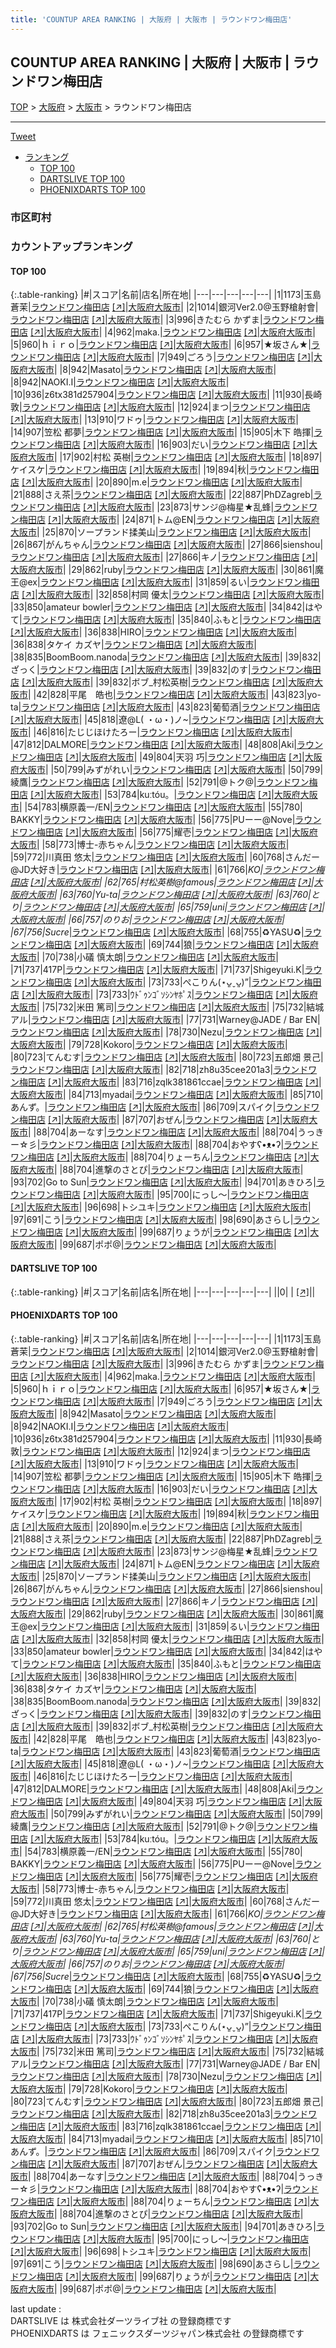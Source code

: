 ```yaml
---
title: 'COUNTUP AREA RANKING | 大阪府 | 大阪市 | ラウンドワン梅田店'
---
```

## COUNTUP AREA RANKING | 大阪府 | 大阪市 | ラウンドワン梅田店

[TOP](/darts/rank/) > [大阪府](/darts/rank/大阪府/) > [大阪市](/darts/rank/大阪府/大阪市/) > ラウンドワン梅田店

___

<a href="https://twitter.com/share?ref_src=twsrc%5Etfw" data-text="COUNTUP AREA RANKING | 大阪府大阪市ラウンドワン梅田店" class="twitter-share-button" data-hashtags="DARTSLIVE,PHOENIXDARTS,darts,ダーツ" data-show-count="false">Tweet</a>

* [ランキング](#カウントアップランキング)
    * [TOP 100](#top-100)
    * [DARTSLIVE TOP 100](#dartslive-top-100)
    * [PHOENIXDARTS TOP 100](#phoenixdarts-top-100)

### 市区町村

<ul>

</ul>

### カウントアップランキング

#### TOP 100



{:.table-ranking}
|#|スコア|名前|店名|所在地|
|---|---|---|---|---|
|1|1173|<span class="rank-name-pd"><span class="pro-icon-pd"></span>玉島 蒼茉</span>|<a href="/darts/rank/shops/71806.html">ラウンドワン梅田店</a> <a href="https://vs.phoenixdarts.com/jp/shop/shopDetailInfo/s_71806?s_seq=71806">[↗]</a>|<a href="/darts/rank/大阪府/大阪市">大阪府大阪市</a>|
|2|1014|<span class="rank-name-pd">銀河Ver2.0@玉野槍射會</span>|<a href="/darts/rank/shops/71806.html">ラウンドワン梅田店</a> <a href="https://vs.phoenixdarts.com/jp/shop/shopDetailInfo/s_71806?s_seq=71806">[↗]</a>|<a href="/darts/rank/大阪府/大阪市">大阪府大阪市</a>|
|3|996|<span class="rank-name-pd">きたむら かずま</span>|<a href="/darts/rank/shops/71806.html">ラウンドワン梅田店</a> <a href="https://vs.phoenixdarts.com/jp/shop/shopDetailInfo/s_71806?s_seq=71806">[↗]</a>|<a href="/darts/rank/大阪府/大阪市">大阪府大阪市</a>|
|4|962|<span class="rank-name-pd">maka.</span>|<a href="/darts/rank/shops/71806.html">ラウンドワン梅田店</a> <a href="https://vs.phoenixdarts.com/jp/shop/shopDetailInfo/s_71806?s_seq=71806">[↗]</a>|<a href="/darts/rank/大阪府/大阪市">大阪府大阪市</a>|
|5|960|<span class="rank-name-pd">ｈｉｒｏ</span>|<a href="/darts/rank/shops/71806.html">ラウンドワン梅田店</a> <a href="https://vs.phoenixdarts.com/jp/shop/shopDetailInfo/s_71806?s_seq=71806">[↗]</a>|<a href="/darts/rank/大阪府/大阪市">大阪府大阪市</a>|
|6|957|<span class="rank-name-pd">★坂さん★</span>|<a href="/darts/rank/shops/71806.html">ラウンドワン梅田店</a> <a href="https://vs.phoenixdarts.com/jp/shop/shopDetailInfo/s_71806?s_seq=71806">[↗]</a>|<a href="/darts/rank/大阪府/大阪市">大阪府大阪市</a>|
|7|949|<span class="rank-name-pd">ごろう</span>|<a href="/darts/rank/shops/71806.html">ラウンドワン梅田店</a> <a href="https://vs.phoenixdarts.com/jp/shop/shopDetailInfo/s_71806?s_seq=71806">[↗]</a>|<a href="/darts/rank/大阪府/大阪市">大阪府大阪市</a>|
|8|942|<span class="rank-name-pd">Masato</span>|<a href="/darts/rank/shops/71806.html">ラウンドワン梅田店</a> <a href="https://vs.phoenixdarts.com/jp/shop/shopDetailInfo/s_71806?s_seq=71806">[↗]</a>|<a href="/darts/rank/大阪府/大阪市">大阪府大阪市</a>|
|8|942|<span class="rank-name-pd">NAOKI.I</span>|<a href="/darts/rank/shops/71806.html">ラウンドワン梅田店</a> <a href="https://vs.phoenixdarts.com/jp/shop/shopDetailInfo/s_71806?s_seq=71806">[↗]</a>|<a href="/darts/rank/大阪府/大阪市">大阪府大阪市</a>|
|10|936|<span class="rank-name-pd">z6tx381d257904</span>|<a href="/darts/rank/shops/71806.html">ラウンドワン梅田店</a> <a href="https://vs.phoenixdarts.com/jp/shop/shopDetailInfo/s_71806?s_seq=71806">[↗]</a>|<a href="/darts/rank/大阪府/大阪市">大阪府大阪市</a>|
|11|930|<span class="rank-name-pd">長崎敦</span>|<a href="/darts/rank/shops/71806.html">ラウンドワン梅田店</a> <a href="https://vs.phoenixdarts.com/jp/shop/shopDetailInfo/s_71806?s_seq=71806">[↗]</a>|<a href="/darts/rank/大阪府/大阪市">大阪府大阪市</a>|
|12|924|<span class="rank-name-pd">まつ</span>|<a href="/darts/rank/shops/71806.html">ラウンドワン梅田店</a> <a href="https://vs.phoenixdarts.com/jp/shop/shopDetailInfo/s_71806?s_seq=71806">[↗]</a>|<a href="/darts/rank/大阪府/大阪市">大阪府大阪市</a>|
|13|910|<span class="rank-name-pd">ワドゥ</span>|<a href="/darts/rank/shops/71806.html">ラウンドワン梅田店</a> <a href="https://vs.phoenixdarts.com/jp/shop/shopDetailInfo/s_71806?s_seq=71806">[↗]</a>|<a href="/darts/rank/大阪府/大阪市">大阪府大阪市</a>|
|14|907|<span class="rank-name-pd"><span class="pro-icon-pd"></span>笠松 都夢</span>|<a href="/darts/rank/shops/71806.html">ラウンドワン梅田店</a> <a href="https://vs.phoenixdarts.com/jp/shop/shopDetailInfo/s_71806?s_seq=71806">[↗]</a>|<a href="/darts/rank/大阪府/大阪市">大阪府大阪市</a>|
|15|905|<span class="rank-name-pd"><span class="pro-icon-pd"></span>木下 皓揮</span>|<a href="/darts/rank/shops/71806.html">ラウンドワン梅田店</a> <a href="https://vs.phoenixdarts.com/jp/shop/shopDetailInfo/s_71806?s_seq=71806">[↗]</a>|<a href="/darts/rank/大阪府/大阪市">大阪府大阪市</a>|
|16|903|<span class="rank-name-pd">だい</span>|<a href="/darts/rank/shops/71806.html">ラウンドワン梅田店</a> <a href="https://vs.phoenixdarts.com/jp/shop/shopDetailInfo/s_71806?s_seq=71806">[↗]</a>|<a href="/darts/rank/大阪府/大阪市">大阪府大阪市</a>|
|17|902|<span class="rank-name-pd"><span class="pro-icon-pd"></span>村松 英樹</span>|<a href="/darts/rank/shops/71806.html">ラウンドワン梅田店</a> <a href="https://vs.phoenixdarts.com/jp/shop/shopDetailInfo/s_71806?s_seq=71806">[↗]</a>|<a href="/darts/rank/大阪府/大阪市">大阪府大阪市</a>|
|18|897|<span class="rank-name-pd">ケイスケ</span>|<a href="/darts/rank/shops/71806.html">ラウンドワン梅田店</a> <a href="https://vs.phoenixdarts.com/jp/shop/shopDetailInfo/s_71806?s_seq=71806">[↗]</a>|<a href="/darts/rank/大阪府/大阪市">大阪府大阪市</a>|
|19|894|<span class="rank-name-pd">秋</span>|<a href="/darts/rank/shops/71806.html">ラウンドワン梅田店</a> <a href="https://vs.phoenixdarts.com/jp/shop/shopDetailInfo/s_71806?s_seq=71806">[↗]</a>|<a href="/darts/rank/大阪府/大阪市">大阪府大阪市</a>|
|20|890|<span class="rank-name-pd">m.e</span>|<a href="/darts/rank/shops/71806.html">ラウンドワン梅田店</a> <a href="https://vs.phoenixdarts.com/jp/shop/shopDetailInfo/s_71806?s_seq=71806">[↗]</a>|<a href="/darts/rank/大阪府/大阪市">大阪府大阪市</a>|
|21|888|<span class="rank-name-pd">さえ茶</span>|<a href="/darts/rank/shops/71806.html">ラウンドワン梅田店</a> <a href="https://vs.phoenixdarts.com/jp/shop/shopDetailInfo/s_71806?s_seq=71806">[↗]</a>|<a href="/darts/rank/大阪府/大阪市">大阪府大阪市</a>|
|22|887|<span class="rank-name-pd">PhDZagreb</span>|<a href="/darts/rank/shops/71806.html">ラウンドワン梅田店</a> <a href="https://vs.phoenixdarts.com/jp/shop/shopDetailInfo/s_71806?s_seq=71806">[↗]</a>|<a href="/darts/rank/大阪府/大阪市">大阪府大阪市</a>|
|23|873|<span class="rank-name-pd">サンジ@梅星★乱蜂</span>|<a href="/darts/rank/shops/71806.html">ラウンドワン梅田店</a> <a href="https://vs.phoenixdarts.com/jp/shop/shopDetailInfo/s_71806?s_seq=71806">[↗]</a>|<a href="/darts/rank/大阪府/大阪市">大阪府大阪市</a>|
|24|871|<span class="rank-name-pd">トム@EN</span>|<a href="/darts/rank/shops/71806.html">ラウンドワン梅田店</a> <a href="https://vs.phoenixdarts.com/jp/shop/shopDetailInfo/s_71806?s_seq=71806">[↗]</a>|<a href="/darts/rank/大阪府/大阪市">大阪府大阪市</a>|
|25|870|<span class="rank-name-pd">ソープランド揉美山</span>|<a href="/darts/rank/shops/71806.html">ラウンドワン梅田店</a> <a href="https://vs.phoenixdarts.com/jp/shop/shopDetailInfo/s_71806?s_seq=71806">[↗]</a>|<a href="/darts/rank/大阪府/大阪市">大阪府大阪市</a>|
|26|867|<span class="rank-name-pd">がんちゃん</span>|<a href="/darts/rank/shops/71806.html">ラウンドワン梅田店</a> <a href="https://vs.phoenixdarts.com/jp/shop/shopDetailInfo/s_71806?s_seq=71806">[↗]</a>|<a href="/darts/rank/大阪府/大阪市">大阪府大阪市</a>|
|27|866|<span class="rank-name-pd">sienshou</span>|<a href="/darts/rank/shops/71806.html">ラウンドワン梅田店</a> <a href="https://vs.phoenixdarts.com/jp/shop/shopDetailInfo/s_71806?s_seq=71806">[↗]</a>|<a href="/darts/rank/大阪府/大阪市">大阪府大阪市</a>|
|27|866|<span class="rank-name-pd">キノ</span>|<a href="/darts/rank/shops/71806.html">ラウンドワン梅田店</a> <a href="https://vs.phoenixdarts.com/jp/shop/shopDetailInfo/s_71806?s_seq=71806">[↗]</a>|<a href="/darts/rank/大阪府/大阪市">大阪府大阪市</a>|
|29|862|<span class="rank-name-pd">ruby</span>|<a href="/darts/rank/shops/71806.html">ラウンドワン梅田店</a> <a href="https://vs.phoenixdarts.com/jp/shop/shopDetailInfo/s_71806?s_seq=71806">[↗]</a>|<a href="/darts/rank/大阪府/大阪市">大阪府大阪市</a>|
|30|861|<span class="rank-name-pd">魔王@ex</span>|<a href="/darts/rank/shops/71806.html">ラウンドワン梅田店</a> <a href="https://vs.phoenixdarts.com/jp/shop/shopDetailInfo/s_71806?s_seq=71806">[↗]</a>|<a href="/darts/rank/大阪府/大阪市">大阪府大阪市</a>|
|31|859|<span class="rank-name-pd">るい</span>|<a href="/darts/rank/shops/71806.html">ラウンドワン梅田店</a> <a href="https://vs.phoenixdarts.com/jp/shop/shopDetailInfo/s_71806?s_seq=71806">[↗]</a>|<a href="/darts/rank/大阪府/大阪市">大阪府大阪市</a>|
|32|858|<span class="rank-name-pd">村岡 優太</span>|<a href="/darts/rank/shops/71806.html">ラウンドワン梅田店</a> <a href="https://vs.phoenixdarts.com/jp/shop/shopDetailInfo/s_71806?s_seq=71806">[↗]</a>|<a href="/darts/rank/大阪府/大阪市">大阪府大阪市</a>|
|33|850|<span class="rank-name-pd">amateur bowler</span>|<a href="/darts/rank/shops/71806.html">ラウンドワン梅田店</a> <a href="https://vs.phoenixdarts.com/jp/shop/shopDetailInfo/s_71806?s_seq=71806">[↗]</a>|<a href="/darts/rank/大阪府/大阪市">大阪府大阪市</a>|
|34|842|<span class="rank-name-pd">はやて</span>|<a href="/darts/rank/shops/71806.html">ラウンドワン梅田店</a> <a href="https://vs.phoenixdarts.com/jp/shop/shopDetailInfo/s_71806?s_seq=71806">[↗]</a>|<a href="/darts/rank/大阪府/大阪市">大阪府大阪市</a>|
|35|840|<span class="rank-name-pd">ふもと</span>|<a href="/darts/rank/shops/71806.html">ラウンドワン梅田店</a> <a href="https://vs.phoenixdarts.com/jp/shop/shopDetailInfo/s_71806?s_seq=71806">[↗]</a>|<a href="/darts/rank/大阪府/大阪市">大阪府大阪市</a>|
|36|838|<span class="rank-name-pd">HIRO</span>|<a href="/darts/rank/shops/71806.html">ラウンドワン梅田店</a> <a href="https://vs.phoenixdarts.com/jp/shop/shopDetailInfo/s_71806?s_seq=71806">[↗]</a>|<a href="/darts/rank/大阪府/大阪市">大阪府大阪市</a>|
|36|838|<span class="rank-name-pd">タケイ カズヤ</span>|<a href="/darts/rank/shops/71806.html">ラウンドワン梅田店</a> <a href="https://vs.phoenixdarts.com/jp/shop/shopDetailInfo/s_71806?s_seq=71806">[↗]</a>|<a href="/darts/rank/大阪府/大阪市">大阪府大阪市</a>|
|38|835|<span class="rank-name-pd">BoomBoom.nanoda</span>|<a href="/darts/rank/shops/71806.html">ラウンドワン梅田店</a> <a href="https://vs.phoenixdarts.com/jp/shop/shopDetailInfo/s_71806?s_seq=71806">[↗]</a>|<a href="/darts/rank/大阪府/大阪市">大阪府大阪市</a>|
|39|832|<span class="rank-name-pd">ざっく</span>|<a href="/darts/rank/shops/71806.html">ラウンドワン梅田店</a> <a href="https://vs.phoenixdarts.com/jp/shop/shopDetailInfo/s_71806?s_seq=71806">[↗]</a>|<a href="/darts/rank/大阪府/大阪市">大阪府大阪市</a>|
|39|832|<span class="rank-name-pd">のす</span>|<a href="/darts/rank/shops/71806.html">ラウンドワン梅田店</a> <a href="https://vs.phoenixdarts.com/jp/shop/shopDetailInfo/s_71806?s_seq=71806">[↗]</a>|<a href="/darts/rank/大阪府/大阪市">大阪府大阪市</a>|
|39|832|<span class="rank-name-pd">ボブ_村松英樹</span>|<a href="/darts/rank/shops/71806.html">ラウンドワン梅田店</a> <a href="https://vs.phoenixdarts.com/jp/shop/shopDetailInfo/s_71806?s_seq=71806">[↗]</a>|<a href="/darts/rank/大阪府/大阪市">大阪府大阪市</a>|
|42|828|<span class="rank-name-pd">平尾　皓也</span>|<a href="/darts/rank/shops/71806.html">ラウンドワン梅田店</a> <a href="https://vs.phoenixdarts.com/jp/shop/shopDetailInfo/s_71806?s_seq=71806">[↗]</a>|<a href="/darts/rank/大阪府/大阪市">大阪府大阪市</a>|
|43|823|<span class="rank-name-pd">yo-ta</span>|<a href="/darts/rank/shops/71806.html">ラウンドワン梅田店</a> <a href="https://vs.phoenixdarts.com/jp/shop/shopDetailInfo/s_71806?s_seq=71806">[↗]</a>|<a href="/darts/rank/大阪府/大阪市">大阪府大阪市</a>|
|43|823|<span class="rank-name-pd">葡萄酒</span>|<a href="/darts/rank/shops/71806.html">ラウンドワン梅田店</a> <a href="https://vs.phoenixdarts.com/jp/shop/shopDetailInfo/s_71806?s_seq=71806">[↗]</a>|<a href="/darts/rank/大阪府/大阪市">大阪府大阪市</a>|
|45|818|<span class="rank-name-pd">遼@L( ・ω・)ノ~</span>|<a href="/darts/rank/shops/71806.html">ラウンドワン梅田店</a> <a href="https://vs.phoenixdarts.com/jp/shop/shopDetailInfo/s_71806?s_seq=71806">[↗]</a>|<a href="/darts/rank/大阪府/大阪市">大阪府大阪市</a>|
|46|816|<span class="rank-name-pd">たじじほけたろー</span>|<a href="/darts/rank/shops/71806.html">ラウンドワン梅田店</a> <a href="https://vs.phoenixdarts.com/jp/shop/shopDetailInfo/s_71806?s_seq=71806">[↗]</a>|<a href="/darts/rank/大阪府/大阪市">大阪府大阪市</a>|
|47|812|<span class="rank-name-pd">DALMORE</span>|<a href="/darts/rank/shops/71806.html">ラウンドワン梅田店</a> <a href="https://vs.phoenixdarts.com/jp/shop/shopDetailInfo/s_71806?s_seq=71806">[↗]</a>|<a href="/darts/rank/大阪府/大阪市">大阪府大阪市</a>|
|48|808|<span class="rank-name-pd">Aki</span>|<a href="/darts/rank/shops/71806.html">ラウンドワン梅田店</a> <a href="https://vs.phoenixdarts.com/jp/shop/shopDetailInfo/s_71806?s_seq=71806">[↗]</a>|<a href="/darts/rank/大阪府/大阪市">大阪府大阪市</a>|
|49|804|<span class="rank-name-pd"><span class="pro-icon-pd"></span>天羽 巧</span>|<a href="/darts/rank/shops/71806.html">ラウンドワン梅田店</a> <a href="https://vs.phoenixdarts.com/jp/shop/shopDetailInfo/s_71806?s_seq=71806">[↗]</a>|<a href="/darts/rank/大阪府/大阪市">大阪府大阪市</a>|
|50|799|<span class="rank-name-pd">みずがれい</span>|<a href="/darts/rank/shops/71806.html">ラウンドワン梅田店</a> <a href="https://vs.phoenixdarts.com/jp/shop/shopDetailInfo/s_71806?s_seq=71806">[↗]</a>|<a href="/darts/rank/大阪府/大阪市">大阪府大阪市</a>|
|50|799|<span class="rank-name-pd">綾鷹</span>|<a href="/darts/rank/shops/71806.html">ラウンドワン梅田店</a> <a href="https://vs.phoenixdarts.com/jp/shop/shopDetailInfo/s_71806?s_seq=71806">[↗]</a>|<a href="/darts/rank/大阪府/大阪市">大阪府大阪市</a>|
|52|791|<span class="rank-name-pd">@トク@</span>|<a href="/darts/rank/shops/71806.html">ラウンドワン梅田店</a> <a href="https://vs.phoenixdarts.com/jp/shop/shopDetailInfo/s_71806?s_seq=71806">[↗]</a>|<a href="/darts/rank/大阪府/大阪市">大阪府大阪市</a>|
|53|784|<span class="rank-name-pd">kuːtóu。</span>|<a href="/darts/rank/shops/71806.html">ラウンドワン梅田店</a> <a href="https://vs.phoenixdarts.com/jp/shop/shopDetailInfo/s_71806?s_seq=71806">[↗]</a>|<a href="/darts/rank/大阪府/大阪市">大阪府大阪市</a>|
|54|783|<span class="rank-name-pd">横原義一/EN</span>|<a href="/darts/rank/shops/71806.html">ラウンドワン梅田店</a> <a href="https://vs.phoenixdarts.com/jp/shop/shopDetailInfo/s_71806?s_seq=71806">[↗]</a>|<a href="/darts/rank/大阪府/大阪市">大阪府大阪市</a>|
|55|780|<span class="rank-name-pd"> BAKKY</span>|<a href="/darts/rank/shops/71806.html">ラウンドワン梅田店</a> <a href="https://vs.phoenixdarts.com/jp/shop/shopDetailInfo/s_71806?s_seq=71806">[↗]</a>|<a href="/darts/rank/大阪府/大阪市">大阪府大阪市</a>|
|56|775|<span class="rank-name-pd">PUーー@Nove</span>|<a href="/darts/rank/shops/71806.html">ラウンドワン梅田店</a> <a href="https://vs.phoenixdarts.com/jp/shop/shopDetailInfo/s_71806?s_seq=71806">[↗]</a>|<a href="/darts/rank/大阪府/大阪市">大阪府大阪市</a>|
|56|775|<span class="rank-name-pd">耀壱</span>|<a href="/darts/rank/shops/71806.html">ラウンドワン梅田店</a> <a href="https://vs.phoenixdarts.com/jp/shop/shopDetailInfo/s_71806?s_seq=71806">[↗]</a>|<a href="/darts/rank/大阪府/大阪市">大阪府大阪市</a>|
|58|773|<span class="rank-name-pd">博士-赤ちゃん</span>|<a href="/darts/rank/shops/71806.html">ラウンドワン梅田店</a> <a href="https://vs.phoenixdarts.com/jp/shop/shopDetailInfo/s_71806?s_seq=71806">[↗]</a>|<a href="/darts/rank/大阪府/大阪市">大阪府大阪市</a>|
|59|772|<span class="rank-name-pd">川真田 悠太</span>|<a href="/darts/rank/shops/71806.html">ラウンドワン梅田店</a> <a href="https://vs.phoenixdarts.com/jp/shop/shopDetailInfo/s_71806?s_seq=71806">[↗]</a>|<a href="/darts/rank/大阪府/大阪市">大阪府大阪市</a>|
|60|768|<span class="rank-name-pd">さんだー@JD大好き</span>|<a href="/darts/rank/shops/71806.html">ラウンドワン梅田店</a> <a href="https://vs.phoenixdarts.com/jp/shop/shopDetailInfo/s_71806?s_seq=71806">[↗]</a>|<a href="/darts/rank/大阪府/大阪市">大阪府大阪市</a>|
|61|766|<span class="rank-name-pd">*KO</span>|<a href="/darts/rank/shops/71806.html">ラウンドワン梅田店</a> <a href="https://vs.phoenixdarts.com/jp/shop/shopDetailInfo/s_71806?s_seq=71806">[↗]</a>|<a href="/darts/rank/大阪府/大阪市">大阪府大阪市</a>|
|62|765|<span class="rank-name-pd">村松英樹@famous</span>|<a href="/darts/rank/shops/71806.html">ラウンドワン梅田店</a> <a href="https://vs.phoenixdarts.com/jp/shop/shopDetailInfo/s_71806?s_seq=71806">[↗]</a>|<a href="/darts/rank/大阪府/大阪市">大阪府大阪市</a>|
|63|760|<span class="rank-name-pd">Yu-ta</span>|<a href="/darts/rank/shops/71806.html">ラウンドワン梅田店</a> <a href="https://vs.phoenixdarts.com/jp/shop/shopDetailInfo/s_71806?s_seq=71806">[↗]</a>|<a href="/darts/rank/大阪府/大阪市">大阪府大阪市</a>|
|63|760|<span class="rank-name-pd">とり</span>|<a href="/darts/rank/shops/71806.html">ラウンドワン梅田店</a> <a href="https://vs.phoenixdarts.com/jp/shop/shopDetailInfo/s_71806?s_seq=71806">[↗]</a>|<a href="/darts/rank/大阪府/大阪市">大阪府大阪市</a>|
|65|759|<span class="rank-name-pd">uni</span>|<a href="/darts/rank/shops/71806.html">ラウンドワン梅田店</a> <a href="https://vs.phoenixdarts.com/jp/shop/shopDetailInfo/s_71806?s_seq=71806">[↗]</a>|<a href="/darts/rank/大阪府/大阪市">大阪府大阪市</a>|
|66|757|<span class="rank-name-pd">のりお</span>|<a href="/darts/rank/shops/71806.html">ラウンドワン梅田店</a> <a href="https://vs.phoenixdarts.com/jp/shop/shopDetailInfo/s_71806?s_seq=71806">[↗]</a>|<a href="/darts/rank/大阪府/大阪市">大阪府大阪市</a>|
|67|756|<span class="rank-name-pd">Sucre*</span>|<a href="/darts/rank/shops/71806.html">ラウンドワン梅田店</a> <a href="https://vs.phoenixdarts.com/jp/shop/shopDetailInfo/s_71806?s_seq=71806">[↗]</a>|<a href="/darts/rank/大阪府/大阪市">大阪府大阪市</a>|
|68|755|<span class="rank-name-pd">♻️YASU♻️</span>|<a href="/darts/rank/shops/71806.html">ラウンドワン梅田店</a> <a href="https://vs.phoenixdarts.com/jp/shop/shopDetailInfo/s_71806?s_seq=71806">[↗]</a>|<a href="/darts/rank/大阪府/大阪市">大阪府大阪市</a>|
|69|744|<span class="rank-name-pd">狼</span>|<a href="/darts/rank/shops/71806.html">ラウンドワン梅田店</a> <a href="https://vs.phoenixdarts.com/jp/shop/shopDetailInfo/s_71806?s_seq=71806">[↗]</a>|<a href="/darts/rank/大阪府/大阪市">大阪府大阪市</a>|
|70|738|<span class="rank-name-pd"><span class="pro-icon-pd"></span>小礒 慎太朗</span>|<a href="/darts/rank/shops/71806.html">ラウンドワン梅田店</a> <a href="https://vs.phoenixdarts.com/jp/shop/shopDetailInfo/s_71806?s_seq=71806">[↗]</a>|<a href="/darts/rank/大阪府/大阪市">大阪府大阪市</a>|
|71|737|<span class="rank-name-pd">417P</span>|<a href="/darts/rank/shops/71806.html">ラウンドワン梅田店</a> <a href="https://vs.phoenixdarts.com/jp/shop/shopDetailInfo/s_71806?s_seq=71806">[↗]</a>|<a href="/darts/rank/大阪府/大阪市">大阪府大阪市</a>|
|71|737|<span class="rank-name-pd">Shigeyuki.K</span>|<a href="/darts/rank/shops/71806.html">ラウンドワン梅田店</a> <a href="https://vs.phoenixdarts.com/jp/shop/shopDetailInfo/s_71806?s_seq=71806">[↗]</a>|<a href="/darts/rank/大阪府/大阪市">大阪府大阪市</a>|
|73|733|<span class="rank-name-pd">ぺこりん(⋆ᴗ͈ˬᴗ͈)”</span>|<a href="/darts/rank/shops/71806.html">ラウンドワン梅田店</a> <a href="https://vs.phoenixdarts.com/jp/shop/shopDetailInfo/s_71806?s_seq=71806">[↗]</a>|<a href="/darts/rank/大阪府/大阪市">大阪府大阪市</a>|
|73|733|<span class="rank-name-pd">ｳﾄﾞｩﾝｺﾞｿｼﾝﾔﾎﾟｽ</span>|<a href="/darts/rank/shops/71806.html">ラウンドワン梅田店</a> <a href="https://vs.phoenixdarts.com/jp/shop/shopDetailInfo/s_71806?s_seq=71806">[↗]</a>|<a href="/darts/rank/大阪府/大阪市">大阪府大阪市</a>|
|75|732|<span class="rank-name-pd"><span class="pro-icon-pd"></span>米田 篤司</span>|<a href="/darts/rank/shops/71806.html">ラウンドワン梅田店</a> <a href="https://vs.phoenixdarts.com/jp/shop/shopDetailInfo/s_71806?s_seq=71806">[↗]</a>|<a href="/darts/rank/大阪府/大阪市">大阪府大阪市</a>|
|75|732|<span class="rank-name-pd">結城アル</span>|<a href="/darts/rank/shops/71806.html">ラウンドワン梅田店</a> <a href="https://vs.phoenixdarts.com/jp/shop/shopDetailInfo/s_71806?s_seq=71806">[↗]</a>|<a href="/darts/rank/大阪府/大阪市">大阪府大阪市</a>|
|77|731|<span class="rank-name-pd">Warney@JADE / Bar EN</span>|<a href="/darts/rank/shops/71806.html">ラウンドワン梅田店</a> <a href="https://vs.phoenixdarts.com/jp/shop/shopDetailInfo/s_71806?s_seq=71806">[↗]</a>|<a href="/darts/rank/大阪府/大阪市">大阪府大阪市</a>|
|78|730|<span class="rank-name-pd">Nezu</span>|<a href="/darts/rank/shops/71806.html">ラウンドワン梅田店</a> <a href="https://vs.phoenixdarts.com/jp/shop/shopDetailInfo/s_71806?s_seq=71806">[↗]</a>|<a href="/darts/rank/大阪府/大阪市">大阪府大阪市</a>|
|79|728|<span class="rank-name-pd">Kokoro</span>|<a href="/darts/rank/shops/71806.html">ラウンドワン梅田店</a> <a href="https://vs.phoenixdarts.com/jp/shop/shopDetailInfo/s_71806?s_seq=71806">[↗]</a>|<a href="/darts/rank/大阪府/大阪市">大阪府大阪市</a>|
|80|723|<span class="rank-name-pd">てんむす</span>|<a href="/darts/rank/shops/71806.html">ラウンドワン梅田店</a> <a href="https://vs.phoenixdarts.com/jp/shop/shopDetailInfo/s_71806?s_seq=71806">[↗]</a>|<a href="/darts/rank/大阪府/大阪市">大阪府大阪市</a>|
|80|723|<span class="rank-name-pd"><span class="pro-icon-pd"></span>五郎畑 景己</span>|<a href="/darts/rank/shops/71806.html">ラウンドワン梅田店</a> <a href="https://vs.phoenixdarts.com/jp/shop/shopDetailInfo/s_71806?s_seq=71806">[↗]</a>|<a href="/darts/rank/大阪府/大阪市">大阪府大阪市</a>|
|82|718|<span class="rank-name-pd">zh8u35cee201a3</span>|<a href="/darts/rank/shops/71806.html">ラウンドワン梅田店</a> <a href="https://vs.phoenixdarts.com/jp/shop/shopDetailInfo/s_71806?s_seq=71806">[↗]</a>|<a href="/darts/rank/大阪府/大阪市">大阪府大阪市</a>|
|83|716|<span class="rank-name-pd">zqlk381861ccae</span>|<a href="/darts/rank/shops/71806.html">ラウンドワン梅田店</a> <a href="https://vs.phoenixdarts.com/jp/shop/shopDetailInfo/s_71806?s_seq=71806">[↗]</a>|<a href="/darts/rank/大阪府/大阪市">大阪府大阪市</a>|
|84|713|<span class="rank-name-pd">myadai</span>|<a href="/darts/rank/shops/71806.html">ラウンドワン梅田店</a> <a href="https://vs.phoenixdarts.com/jp/shop/shopDetailInfo/s_71806?s_seq=71806">[↗]</a>|<a href="/darts/rank/大阪府/大阪市">大阪府大阪市</a>|
|85|710|<span class="rank-name-pd">あんず。</span>|<a href="/darts/rank/shops/71806.html">ラウンドワン梅田店</a> <a href="https://vs.phoenixdarts.com/jp/shop/shopDetailInfo/s_71806?s_seq=71806">[↗]</a>|<a href="/darts/rank/大阪府/大阪市">大阪府大阪市</a>|
|86|709|<span class="rank-name-pd">スパイク</span>|<a href="/darts/rank/shops/71806.html">ラウンドワン梅田店</a> <a href="https://vs.phoenixdarts.com/jp/shop/shopDetailInfo/s_71806?s_seq=71806">[↗]</a>|<a href="/darts/rank/大阪府/大阪市">大阪府大阪市</a>|
|87|707|<span class="rank-name-pd">おぜん</span>|<a href="/darts/rank/shops/71806.html">ラウンドワン梅田店</a> <a href="https://vs.phoenixdarts.com/jp/shop/shopDetailInfo/s_71806?s_seq=71806">[↗]</a>|<a href="/darts/rank/大阪府/大阪市">大阪府大阪市</a>|
|88|704|<span class="rank-name-pd">あーなす</span>|<a href="/darts/rank/shops/71806.html">ラウンドワン梅田店</a> <a href="https://vs.phoenixdarts.com/jp/shop/shopDetailInfo/s_71806?s_seq=71806">[↗]</a>|<a href="/darts/rank/大阪府/大阪市">大阪府大阪市</a>|
|88|704|<span class="rank-name-pd">うっきー☆彡</span>|<a href="/darts/rank/shops/71806.html">ラウンドワン梅田店</a> <a href="https://vs.phoenixdarts.com/jp/shop/shopDetailInfo/s_71806?s_seq=71806">[↗]</a>|<a href="/darts/rank/大阪府/大阪市">大阪府大阪市</a>|
|88|704|<span class="rank-name-pd">おやすʕ•ᴥ•ʔ</span>|<a href="/darts/rank/shops/71806.html">ラウンドワン梅田店</a> <a href="https://vs.phoenixdarts.com/jp/shop/shopDetailInfo/s_71806?s_seq=71806">[↗]</a>|<a href="/darts/rank/大阪府/大阪市">大阪府大阪市</a>|
|88|704|<span class="rank-name-pd">りょーちん</span>|<a href="/darts/rank/shops/71806.html">ラウンドワン梅田店</a> <a href="https://vs.phoenixdarts.com/jp/shop/shopDetailInfo/s_71806?s_seq=71806">[↗]</a>|<a href="/darts/rank/大阪府/大阪市">大阪府大阪市</a>|
|88|704|<span class="rank-name-pd">進撃のさとぴ</span>|<a href="/darts/rank/shops/71806.html">ラウンドワン梅田店</a> <a href="https://vs.phoenixdarts.com/jp/shop/shopDetailInfo/s_71806?s_seq=71806">[↗]</a>|<a href="/darts/rank/大阪府/大阪市">大阪府大阪市</a>|
|93|702|<span class="rank-name-pd">Go to Sun</span>|<a href="/darts/rank/shops/71806.html">ラウンドワン梅田店</a> <a href="https://vs.phoenixdarts.com/jp/shop/shopDetailInfo/s_71806?s_seq=71806">[↗]</a>|<a href="/darts/rank/大阪府/大阪市">大阪府大阪市</a>|
|94|701|<span class="rank-name-pd">あきひろ</span>|<a href="/darts/rank/shops/71806.html">ラウンドワン梅田店</a> <a href="https://vs.phoenixdarts.com/jp/shop/shopDetailInfo/s_71806?s_seq=71806">[↗]</a>|<a href="/darts/rank/大阪府/大阪市">大阪府大阪市</a>|
|95|700|<span class="rank-name-pd">にっし〜</span>|<a href="/darts/rank/shops/71806.html">ラウンドワン梅田店</a> <a href="https://vs.phoenixdarts.com/jp/shop/shopDetailInfo/s_71806?s_seq=71806">[↗]</a>|<a href="/darts/rank/大阪府/大阪市">大阪府大阪市</a>|
|96|698|<span class="rank-name-pd">トシユキ</span>|<a href="/darts/rank/shops/71806.html">ラウンドワン梅田店</a> <a href="https://vs.phoenixdarts.com/jp/shop/shopDetailInfo/s_71806?s_seq=71806">[↗]</a>|<a href="/darts/rank/大阪府/大阪市">大阪府大阪市</a>|
|97|691|<span class="rank-name-pd">こう</span>|<a href="/darts/rank/shops/71806.html">ラウンドワン梅田店</a> <a href="https://vs.phoenixdarts.com/jp/shop/shopDetailInfo/s_71806?s_seq=71806">[↗]</a>|<a href="/darts/rank/大阪府/大阪市">大阪府大阪市</a>|
|98|690|<span class="rank-name-pd">あさらし</span>|<a href="/darts/rank/shops/71806.html">ラウンドワン梅田店</a> <a href="https://vs.phoenixdarts.com/jp/shop/shopDetailInfo/s_71806?s_seq=71806">[↗]</a>|<a href="/darts/rank/大阪府/大阪市">大阪府大阪市</a>|
|99|687|<span class="rank-name-pd">りょうが</span>|<a href="/darts/rank/shops/71806.html">ラウンドワン梅田店</a> <a href="https://vs.phoenixdarts.com/jp/shop/shopDetailInfo/s_71806?s_seq=71806">[↗]</a>|<a href="/darts/rank/大阪府/大阪市">大阪府大阪市</a>|
|99|687|<span class="rank-name-pd">ポポ@</span>|<a href="/darts/rank/shops/71806.html">ラウンドワン梅田店</a> <a href="https://vs.phoenixdarts.com/jp/shop/shopDetailInfo/s_71806?s_seq=71806">[↗]</a>|<a href="/darts/rank/大阪府/大阪市">大阪府大阪市</a>|


#### DARTSLIVE TOP 100



{:.table-ranking}
|#|スコア|名前|店名|所在地|
|---|---|---|---|---|
||0|<span class="rank-name-dl"> </span>|<a href="/darts/rank/shops/.html"></a> <a href="">[↗]</a>|<a href="/darts/rank//"></a>|


#### PHOENIXDARTS TOP 100



{:.table-ranking}
|#|スコア|名前|店名|所在地|
|---|---|---|---|---|
|1|1173|<span class="rank-name-pd"><span class="pro-icon-pd"></span>玉島 蒼茉</span>|<a href="/darts/rank/shops/71806.html">ラウンドワン梅田店</a> <a href="https://vs.phoenixdarts.com/jp/shop/shopDetailInfo/s_71806?s_seq=71806">[↗]</a>|<a href="/darts/rank/大阪府/大阪市">大阪府大阪市</a>|
|2|1014|<span class="rank-name-pd">銀河Ver2.0@玉野槍射會</span>|<a href="/darts/rank/shops/71806.html">ラウンドワン梅田店</a> <a href="https://vs.phoenixdarts.com/jp/shop/shopDetailInfo/s_71806?s_seq=71806">[↗]</a>|<a href="/darts/rank/大阪府/大阪市">大阪府大阪市</a>|
|3|996|<span class="rank-name-pd">きたむら かずま</span>|<a href="/darts/rank/shops/71806.html">ラウンドワン梅田店</a> <a href="https://vs.phoenixdarts.com/jp/shop/shopDetailInfo/s_71806?s_seq=71806">[↗]</a>|<a href="/darts/rank/大阪府/大阪市">大阪府大阪市</a>|
|4|962|<span class="rank-name-pd">maka.</span>|<a href="/darts/rank/shops/71806.html">ラウンドワン梅田店</a> <a href="https://vs.phoenixdarts.com/jp/shop/shopDetailInfo/s_71806?s_seq=71806">[↗]</a>|<a href="/darts/rank/大阪府/大阪市">大阪府大阪市</a>|
|5|960|<span class="rank-name-pd">ｈｉｒｏ</span>|<a href="/darts/rank/shops/71806.html">ラウンドワン梅田店</a> <a href="https://vs.phoenixdarts.com/jp/shop/shopDetailInfo/s_71806?s_seq=71806">[↗]</a>|<a href="/darts/rank/大阪府/大阪市">大阪府大阪市</a>|
|6|957|<span class="rank-name-pd">★坂さん★</span>|<a href="/darts/rank/shops/71806.html">ラウンドワン梅田店</a> <a href="https://vs.phoenixdarts.com/jp/shop/shopDetailInfo/s_71806?s_seq=71806">[↗]</a>|<a href="/darts/rank/大阪府/大阪市">大阪府大阪市</a>|
|7|949|<span class="rank-name-pd">ごろう</span>|<a href="/darts/rank/shops/71806.html">ラウンドワン梅田店</a> <a href="https://vs.phoenixdarts.com/jp/shop/shopDetailInfo/s_71806?s_seq=71806">[↗]</a>|<a href="/darts/rank/大阪府/大阪市">大阪府大阪市</a>|
|8|942|<span class="rank-name-pd">Masato</span>|<a href="/darts/rank/shops/71806.html">ラウンドワン梅田店</a> <a href="https://vs.phoenixdarts.com/jp/shop/shopDetailInfo/s_71806?s_seq=71806">[↗]</a>|<a href="/darts/rank/大阪府/大阪市">大阪府大阪市</a>|
|8|942|<span class="rank-name-pd">NAOKI.I</span>|<a href="/darts/rank/shops/71806.html">ラウンドワン梅田店</a> <a href="https://vs.phoenixdarts.com/jp/shop/shopDetailInfo/s_71806?s_seq=71806">[↗]</a>|<a href="/darts/rank/大阪府/大阪市">大阪府大阪市</a>|
|10|936|<span class="rank-name-pd">z6tx381d257904</span>|<a href="/darts/rank/shops/71806.html">ラウンドワン梅田店</a> <a href="https://vs.phoenixdarts.com/jp/shop/shopDetailInfo/s_71806?s_seq=71806">[↗]</a>|<a href="/darts/rank/大阪府/大阪市">大阪府大阪市</a>|
|11|930|<span class="rank-name-pd">長崎敦</span>|<a href="/darts/rank/shops/71806.html">ラウンドワン梅田店</a> <a href="https://vs.phoenixdarts.com/jp/shop/shopDetailInfo/s_71806?s_seq=71806">[↗]</a>|<a href="/darts/rank/大阪府/大阪市">大阪府大阪市</a>|
|12|924|<span class="rank-name-pd">まつ</span>|<a href="/darts/rank/shops/71806.html">ラウンドワン梅田店</a> <a href="https://vs.phoenixdarts.com/jp/shop/shopDetailInfo/s_71806?s_seq=71806">[↗]</a>|<a href="/darts/rank/大阪府/大阪市">大阪府大阪市</a>|
|13|910|<span class="rank-name-pd">ワドゥ</span>|<a href="/darts/rank/shops/71806.html">ラウンドワン梅田店</a> <a href="https://vs.phoenixdarts.com/jp/shop/shopDetailInfo/s_71806?s_seq=71806">[↗]</a>|<a href="/darts/rank/大阪府/大阪市">大阪府大阪市</a>|
|14|907|<span class="rank-name-pd"><span class="pro-icon-pd"></span>笠松 都夢</span>|<a href="/darts/rank/shops/71806.html">ラウンドワン梅田店</a> <a href="https://vs.phoenixdarts.com/jp/shop/shopDetailInfo/s_71806?s_seq=71806">[↗]</a>|<a href="/darts/rank/大阪府/大阪市">大阪府大阪市</a>|
|15|905|<span class="rank-name-pd"><span class="pro-icon-pd"></span>木下 皓揮</span>|<a href="/darts/rank/shops/71806.html">ラウンドワン梅田店</a> <a href="https://vs.phoenixdarts.com/jp/shop/shopDetailInfo/s_71806?s_seq=71806">[↗]</a>|<a href="/darts/rank/大阪府/大阪市">大阪府大阪市</a>|
|16|903|<span class="rank-name-pd">だい</span>|<a href="/darts/rank/shops/71806.html">ラウンドワン梅田店</a> <a href="https://vs.phoenixdarts.com/jp/shop/shopDetailInfo/s_71806?s_seq=71806">[↗]</a>|<a href="/darts/rank/大阪府/大阪市">大阪府大阪市</a>|
|17|902|<span class="rank-name-pd"><span class="pro-icon-pd"></span>村松 英樹</span>|<a href="/darts/rank/shops/71806.html">ラウンドワン梅田店</a> <a href="https://vs.phoenixdarts.com/jp/shop/shopDetailInfo/s_71806?s_seq=71806">[↗]</a>|<a href="/darts/rank/大阪府/大阪市">大阪府大阪市</a>|
|18|897|<span class="rank-name-pd">ケイスケ</span>|<a href="/darts/rank/shops/71806.html">ラウンドワン梅田店</a> <a href="https://vs.phoenixdarts.com/jp/shop/shopDetailInfo/s_71806?s_seq=71806">[↗]</a>|<a href="/darts/rank/大阪府/大阪市">大阪府大阪市</a>|
|19|894|<span class="rank-name-pd">秋</span>|<a href="/darts/rank/shops/71806.html">ラウンドワン梅田店</a> <a href="https://vs.phoenixdarts.com/jp/shop/shopDetailInfo/s_71806?s_seq=71806">[↗]</a>|<a href="/darts/rank/大阪府/大阪市">大阪府大阪市</a>|
|20|890|<span class="rank-name-pd">m.e</span>|<a href="/darts/rank/shops/71806.html">ラウンドワン梅田店</a> <a href="https://vs.phoenixdarts.com/jp/shop/shopDetailInfo/s_71806?s_seq=71806">[↗]</a>|<a href="/darts/rank/大阪府/大阪市">大阪府大阪市</a>|
|21|888|<span class="rank-name-pd">さえ茶</span>|<a href="/darts/rank/shops/71806.html">ラウンドワン梅田店</a> <a href="https://vs.phoenixdarts.com/jp/shop/shopDetailInfo/s_71806?s_seq=71806">[↗]</a>|<a href="/darts/rank/大阪府/大阪市">大阪府大阪市</a>|
|22|887|<span class="rank-name-pd">PhDZagreb</span>|<a href="/darts/rank/shops/71806.html">ラウンドワン梅田店</a> <a href="https://vs.phoenixdarts.com/jp/shop/shopDetailInfo/s_71806?s_seq=71806">[↗]</a>|<a href="/darts/rank/大阪府/大阪市">大阪府大阪市</a>|
|23|873|<span class="rank-name-pd">サンジ@梅星★乱蜂</span>|<a href="/darts/rank/shops/71806.html">ラウンドワン梅田店</a> <a href="https://vs.phoenixdarts.com/jp/shop/shopDetailInfo/s_71806?s_seq=71806">[↗]</a>|<a href="/darts/rank/大阪府/大阪市">大阪府大阪市</a>|
|24|871|<span class="rank-name-pd">トム@EN</span>|<a href="/darts/rank/shops/71806.html">ラウンドワン梅田店</a> <a href="https://vs.phoenixdarts.com/jp/shop/shopDetailInfo/s_71806?s_seq=71806">[↗]</a>|<a href="/darts/rank/大阪府/大阪市">大阪府大阪市</a>|
|25|870|<span class="rank-name-pd">ソープランド揉美山</span>|<a href="/darts/rank/shops/71806.html">ラウンドワン梅田店</a> <a href="https://vs.phoenixdarts.com/jp/shop/shopDetailInfo/s_71806?s_seq=71806">[↗]</a>|<a href="/darts/rank/大阪府/大阪市">大阪府大阪市</a>|
|26|867|<span class="rank-name-pd">がんちゃん</span>|<a href="/darts/rank/shops/71806.html">ラウンドワン梅田店</a> <a href="https://vs.phoenixdarts.com/jp/shop/shopDetailInfo/s_71806?s_seq=71806">[↗]</a>|<a href="/darts/rank/大阪府/大阪市">大阪府大阪市</a>|
|27|866|<span class="rank-name-pd">sienshou</span>|<a href="/darts/rank/shops/71806.html">ラウンドワン梅田店</a> <a href="https://vs.phoenixdarts.com/jp/shop/shopDetailInfo/s_71806?s_seq=71806">[↗]</a>|<a href="/darts/rank/大阪府/大阪市">大阪府大阪市</a>|
|27|866|<span class="rank-name-pd">キノ</span>|<a href="/darts/rank/shops/71806.html">ラウンドワン梅田店</a> <a href="https://vs.phoenixdarts.com/jp/shop/shopDetailInfo/s_71806?s_seq=71806">[↗]</a>|<a href="/darts/rank/大阪府/大阪市">大阪府大阪市</a>|
|29|862|<span class="rank-name-pd">ruby</span>|<a href="/darts/rank/shops/71806.html">ラウンドワン梅田店</a> <a href="https://vs.phoenixdarts.com/jp/shop/shopDetailInfo/s_71806?s_seq=71806">[↗]</a>|<a href="/darts/rank/大阪府/大阪市">大阪府大阪市</a>|
|30|861|<span class="rank-name-pd">魔王@ex</span>|<a href="/darts/rank/shops/71806.html">ラウンドワン梅田店</a> <a href="https://vs.phoenixdarts.com/jp/shop/shopDetailInfo/s_71806?s_seq=71806">[↗]</a>|<a href="/darts/rank/大阪府/大阪市">大阪府大阪市</a>|
|31|859|<span class="rank-name-pd">るい</span>|<a href="/darts/rank/shops/71806.html">ラウンドワン梅田店</a> <a href="https://vs.phoenixdarts.com/jp/shop/shopDetailInfo/s_71806?s_seq=71806">[↗]</a>|<a href="/darts/rank/大阪府/大阪市">大阪府大阪市</a>|
|32|858|<span class="rank-name-pd">村岡 優太</span>|<a href="/darts/rank/shops/71806.html">ラウンドワン梅田店</a> <a href="https://vs.phoenixdarts.com/jp/shop/shopDetailInfo/s_71806?s_seq=71806">[↗]</a>|<a href="/darts/rank/大阪府/大阪市">大阪府大阪市</a>|
|33|850|<span class="rank-name-pd">amateur bowler</span>|<a href="/darts/rank/shops/71806.html">ラウンドワン梅田店</a> <a href="https://vs.phoenixdarts.com/jp/shop/shopDetailInfo/s_71806?s_seq=71806">[↗]</a>|<a href="/darts/rank/大阪府/大阪市">大阪府大阪市</a>|
|34|842|<span class="rank-name-pd">はやて</span>|<a href="/darts/rank/shops/71806.html">ラウンドワン梅田店</a> <a href="https://vs.phoenixdarts.com/jp/shop/shopDetailInfo/s_71806?s_seq=71806">[↗]</a>|<a href="/darts/rank/大阪府/大阪市">大阪府大阪市</a>|
|35|840|<span class="rank-name-pd">ふもと</span>|<a href="/darts/rank/shops/71806.html">ラウンドワン梅田店</a> <a href="https://vs.phoenixdarts.com/jp/shop/shopDetailInfo/s_71806?s_seq=71806">[↗]</a>|<a href="/darts/rank/大阪府/大阪市">大阪府大阪市</a>|
|36|838|<span class="rank-name-pd">HIRO</span>|<a href="/darts/rank/shops/71806.html">ラウンドワン梅田店</a> <a href="https://vs.phoenixdarts.com/jp/shop/shopDetailInfo/s_71806?s_seq=71806">[↗]</a>|<a href="/darts/rank/大阪府/大阪市">大阪府大阪市</a>|
|36|838|<span class="rank-name-pd">タケイ カズヤ</span>|<a href="/darts/rank/shops/71806.html">ラウンドワン梅田店</a> <a href="https://vs.phoenixdarts.com/jp/shop/shopDetailInfo/s_71806?s_seq=71806">[↗]</a>|<a href="/darts/rank/大阪府/大阪市">大阪府大阪市</a>|
|38|835|<span class="rank-name-pd">BoomBoom.nanoda</span>|<a href="/darts/rank/shops/71806.html">ラウンドワン梅田店</a> <a href="https://vs.phoenixdarts.com/jp/shop/shopDetailInfo/s_71806?s_seq=71806">[↗]</a>|<a href="/darts/rank/大阪府/大阪市">大阪府大阪市</a>|
|39|832|<span class="rank-name-pd">ざっく</span>|<a href="/darts/rank/shops/71806.html">ラウンドワン梅田店</a> <a href="https://vs.phoenixdarts.com/jp/shop/shopDetailInfo/s_71806?s_seq=71806">[↗]</a>|<a href="/darts/rank/大阪府/大阪市">大阪府大阪市</a>|
|39|832|<span class="rank-name-pd">のす</span>|<a href="/darts/rank/shops/71806.html">ラウンドワン梅田店</a> <a href="https://vs.phoenixdarts.com/jp/shop/shopDetailInfo/s_71806?s_seq=71806">[↗]</a>|<a href="/darts/rank/大阪府/大阪市">大阪府大阪市</a>|
|39|832|<span class="rank-name-pd">ボブ_村松英樹</span>|<a href="/darts/rank/shops/71806.html">ラウンドワン梅田店</a> <a href="https://vs.phoenixdarts.com/jp/shop/shopDetailInfo/s_71806?s_seq=71806">[↗]</a>|<a href="/darts/rank/大阪府/大阪市">大阪府大阪市</a>|
|42|828|<span class="rank-name-pd">平尾　皓也</span>|<a href="/darts/rank/shops/71806.html">ラウンドワン梅田店</a> <a href="https://vs.phoenixdarts.com/jp/shop/shopDetailInfo/s_71806?s_seq=71806">[↗]</a>|<a href="/darts/rank/大阪府/大阪市">大阪府大阪市</a>|
|43|823|<span class="rank-name-pd">yo-ta</span>|<a href="/darts/rank/shops/71806.html">ラウンドワン梅田店</a> <a href="https://vs.phoenixdarts.com/jp/shop/shopDetailInfo/s_71806?s_seq=71806">[↗]</a>|<a href="/darts/rank/大阪府/大阪市">大阪府大阪市</a>|
|43|823|<span class="rank-name-pd">葡萄酒</span>|<a href="/darts/rank/shops/71806.html">ラウンドワン梅田店</a> <a href="https://vs.phoenixdarts.com/jp/shop/shopDetailInfo/s_71806?s_seq=71806">[↗]</a>|<a href="/darts/rank/大阪府/大阪市">大阪府大阪市</a>|
|45|818|<span class="rank-name-pd">遼@L( ・ω・)ノ~</span>|<a href="/darts/rank/shops/71806.html">ラウンドワン梅田店</a> <a href="https://vs.phoenixdarts.com/jp/shop/shopDetailInfo/s_71806?s_seq=71806">[↗]</a>|<a href="/darts/rank/大阪府/大阪市">大阪府大阪市</a>|
|46|816|<span class="rank-name-pd">たじじほけたろー</span>|<a href="/darts/rank/shops/71806.html">ラウンドワン梅田店</a> <a href="https://vs.phoenixdarts.com/jp/shop/shopDetailInfo/s_71806?s_seq=71806">[↗]</a>|<a href="/darts/rank/大阪府/大阪市">大阪府大阪市</a>|
|47|812|<span class="rank-name-pd">DALMORE</span>|<a href="/darts/rank/shops/71806.html">ラウンドワン梅田店</a> <a href="https://vs.phoenixdarts.com/jp/shop/shopDetailInfo/s_71806?s_seq=71806">[↗]</a>|<a href="/darts/rank/大阪府/大阪市">大阪府大阪市</a>|
|48|808|<span class="rank-name-pd">Aki</span>|<a href="/darts/rank/shops/71806.html">ラウンドワン梅田店</a> <a href="https://vs.phoenixdarts.com/jp/shop/shopDetailInfo/s_71806?s_seq=71806">[↗]</a>|<a href="/darts/rank/大阪府/大阪市">大阪府大阪市</a>|
|49|804|<span class="rank-name-pd"><span class="pro-icon-pd"></span>天羽 巧</span>|<a href="/darts/rank/shops/71806.html">ラウンドワン梅田店</a> <a href="https://vs.phoenixdarts.com/jp/shop/shopDetailInfo/s_71806?s_seq=71806">[↗]</a>|<a href="/darts/rank/大阪府/大阪市">大阪府大阪市</a>|
|50|799|<span class="rank-name-pd">みずがれい</span>|<a href="/darts/rank/shops/71806.html">ラウンドワン梅田店</a> <a href="https://vs.phoenixdarts.com/jp/shop/shopDetailInfo/s_71806?s_seq=71806">[↗]</a>|<a href="/darts/rank/大阪府/大阪市">大阪府大阪市</a>|
|50|799|<span class="rank-name-pd">綾鷹</span>|<a href="/darts/rank/shops/71806.html">ラウンドワン梅田店</a> <a href="https://vs.phoenixdarts.com/jp/shop/shopDetailInfo/s_71806?s_seq=71806">[↗]</a>|<a href="/darts/rank/大阪府/大阪市">大阪府大阪市</a>|
|52|791|<span class="rank-name-pd">@トク@</span>|<a href="/darts/rank/shops/71806.html">ラウンドワン梅田店</a> <a href="https://vs.phoenixdarts.com/jp/shop/shopDetailInfo/s_71806?s_seq=71806">[↗]</a>|<a href="/darts/rank/大阪府/大阪市">大阪府大阪市</a>|
|53|784|<span class="rank-name-pd">kuːtóu。</span>|<a href="/darts/rank/shops/71806.html">ラウンドワン梅田店</a> <a href="https://vs.phoenixdarts.com/jp/shop/shopDetailInfo/s_71806?s_seq=71806">[↗]</a>|<a href="/darts/rank/大阪府/大阪市">大阪府大阪市</a>|
|54|783|<span class="rank-name-pd">横原義一/EN</span>|<a href="/darts/rank/shops/71806.html">ラウンドワン梅田店</a> <a href="https://vs.phoenixdarts.com/jp/shop/shopDetailInfo/s_71806?s_seq=71806">[↗]</a>|<a href="/darts/rank/大阪府/大阪市">大阪府大阪市</a>|
|55|780|<span class="rank-name-pd"> BAKKY</span>|<a href="/darts/rank/shops/71806.html">ラウンドワン梅田店</a> <a href="https://vs.phoenixdarts.com/jp/shop/shopDetailInfo/s_71806?s_seq=71806">[↗]</a>|<a href="/darts/rank/大阪府/大阪市">大阪府大阪市</a>|
|56|775|<span class="rank-name-pd">PUーー@Nove</span>|<a href="/darts/rank/shops/71806.html">ラウンドワン梅田店</a> <a href="https://vs.phoenixdarts.com/jp/shop/shopDetailInfo/s_71806?s_seq=71806">[↗]</a>|<a href="/darts/rank/大阪府/大阪市">大阪府大阪市</a>|
|56|775|<span class="rank-name-pd">耀壱</span>|<a href="/darts/rank/shops/71806.html">ラウンドワン梅田店</a> <a href="https://vs.phoenixdarts.com/jp/shop/shopDetailInfo/s_71806?s_seq=71806">[↗]</a>|<a href="/darts/rank/大阪府/大阪市">大阪府大阪市</a>|
|58|773|<span class="rank-name-pd">博士-赤ちゃん</span>|<a href="/darts/rank/shops/71806.html">ラウンドワン梅田店</a> <a href="https://vs.phoenixdarts.com/jp/shop/shopDetailInfo/s_71806?s_seq=71806">[↗]</a>|<a href="/darts/rank/大阪府/大阪市">大阪府大阪市</a>|
|59|772|<span class="rank-name-pd">川真田 悠太</span>|<a href="/darts/rank/shops/71806.html">ラウンドワン梅田店</a> <a href="https://vs.phoenixdarts.com/jp/shop/shopDetailInfo/s_71806?s_seq=71806">[↗]</a>|<a href="/darts/rank/大阪府/大阪市">大阪府大阪市</a>|
|60|768|<span class="rank-name-pd">さんだー@JD大好き</span>|<a href="/darts/rank/shops/71806.html">ラウンドワン梅田店</a> <a href="https://vs.phoenixdarts.com/jp/shop/shopDetailInfo/s_71806?s_seq=71806">[↗]</a>|<a href="/darts/rank/大阪府/大阪市">大阪府大阪市</a>|
|61|766|<span class="rank-name-pd">*KO</span>|<a href="/darts/rank/shops/71806.html">ラウンドワン梅田店</a> <a href="https://vs.phoenixdarts.com/jp/shop/shopDetailInfo/s_71806?s_seq=71806">[↗]</a>|<a href="/darts/rank/大阪府/大阪市">大阪府大阪市</a>|
|62|765|<span class="rank-name-pd">村松英樹@famous</span>|<a href="/darts/rank/shops/71806.html">ラウンドワン梅田店</a> <a href="https://vs.phoenixdarts.com/jp/shop/shopDetailInfo/s_71806?s_seq=71806">[↗]</a>|<a href="/darts/rank/大阪府/大阪市">大阪府大阪市</a>|
|63|760|<span class="rank-name-pd">Yu-ta</span>|<a href="/darts/rank/shops/71806.html">ラウンドワン梅田店</a> <a href="https://vs.phoenixdarts.com/jp/shop/shopDetailInfo/s_71806?s_seq=71806">[↗]</a>|<a href="/darts/rank/大阪府/大阪市">大阪府大阪市</a>|
|63|760|<span class="rank-name-pd">とり</span>|<a href="/darts/rank/shops/71806.html">ラウンドワン梅田店</a> <a href="https://vs.phoenixdarts.com/jp/shop/shopDetailInfo/s_71806?s_seq=71806">[↗]</a>|<a href="/darts/rank/大阪府/大阪市">大阪府大阪市</a>|
|65|759|<span class="rank-name-pd">uni</span>|<a href="/darts/rank/shops/71806.html">ラウンドワン梅田店</a> <a href="https://vs.phoenixdarts.com/jp/shop/shopDetailInfo/s_71806?s_seq=71806">[↗]</a>|<a href="/darts/rank/大阪府/大阪市">大阪府大阪市</a>|
|66|757|<span class="rank-name-pd">のりお</span>|<a href="/darts/rank/shops/71806.html">ラウンドワン梅田店</a> <a href="https://vs.phoenixdarts.com/jp/shop/shopDetailInfo/s_71806?s_seq=71806">[↗]</a>|<a href="/darts/rank/大阪府/大阪市">大阪府大阪市</a>|
|67|756|<span class="rank-name-pd">Sucre*</span>|<a href="/darts/rank/shops/71806.html">ラウンドワン梅田店</a> <a href="https://vs.phoenixdarts.com/jp/shop/shopDetailInfo/s_71806?s_seq=71806">[↗]</a>|<a href="/darts/rank/大阪府/大阪市">大阪府大阪市</a>|
|68|755|<span class="rank-name-pd">♻️YASU♻️</span>|<a href="/darts/rank/shops/71806.html">ラウンドワン梅田店</a> <a href="https://vs.phoenixdarts.com/jp/shop/shopDetailInfo/s_71806?s_seq=71806">[↗]</a>|<a href="/darts/rank/大阪府/大阪市">大阪府大阪市</a>|
|69|744|<span class="rank-name-pd">狼</span>|<a href="/darts/rank/shops/71806.html">ラウンドワン梅田店</a> <a href="https://vs.phoenixdarts.com/jp/shop/shopDetailInfo/s_71806?s_seq=71806">[↗]</a>|<a href="/darts/rank/大阪府/大阪市">大阪府大阪市</a>|
|70|738|<span class="rank-name-pd"><span class="pro-icon-pd"></span>小礒 慎太朗</span>|<a href="/darts/rank/shops/71806.html">ラウンドワン梅田店</a> <a href="https://vs.phoenixdarts.com/jp/shop/shopDetailInfo/s_71806?s_seq=71806">[↗]</a>|<a href="/darts/rank/大阪府/大阪市">大阪府大阪市</a>|
|71|737|<span class="rank-name-pd">417P</span>|<a href="/darts/rank/shops/71806.html">ラウンドワン梅田店</a> <a href="https://vs.phoenixdarts.com/jp/shop/shopDetailInfo/s_71806?s_seq=71806">[↗]</a>|<a href="/darts/rank/大阪府/大阪市">大阪府大阪市</a>|
|71|737|<span class="rank-name-pd">Shigeyuki.K</span>|<a href="/darts/rank/shops/71806.html">ラウンドワン梅田店</a> <a href="https://vs.phoenixdarts.com/jp/shop/shopDetailInfo/s_71806?s_seq=71806">[↗]</a>|<a href="/darts/rank/大阪府/大阪市">大阪府大阪市</a>|
|73|733|<span class="rank-name-pd">ぺこりん(⋆ᴗ͈ˬᴗ͈)”</span>|<a href="/darts/rank/shops/71806.html">ラウンドワン梅田店</a> <a href="https://vs.phoenixdarts.com/jp/shop/shopDetailInfo/s_71806?s_seq=71806">[↗]</a>|<a href="/darts/rank/大阪府/大阪市">大阪府大阪市</a>|
|73|733|<span class="rank-name-pd">ｳﾄﾞｩﾝｺﾞｿｼﾝﾔﾎﾟｽ</span>|<a href="/darts/rank/shops/71806.html">ラウンドワン梅田店</a> <a href="https://vs.phoenixdarts.com/jp/shop/shopDetailInfo/s_71806?s_seq=71806">[↗]</a>|<a href="/darts/rank/大阪府/大阪市">大阪府大阪市</a>|
|75|732|<span class="rank-name-pd"><span class="pro-icon-pd"></span>米田 篤司</span>|<a href="/darts/rank/shops/71806.html">ラウンドワン梅田店</a> <a href="https://vs.phoenixdarts.com/jp/shop/shopDetailInfo/s_71806?s_seq=71806">[↗]</a>|<a href="/darts/rank/大阪府/大阪市">大阪府大阪市</a>|
|75|732|<span class="rank-name-pd">結城アル</span>|<a href="/darts/rank/shops/71806.html">ラウンドワン梅田店</a> <a href="https://vs.phoenixdarts.com/jp/shop/shopDetailInfo/s_71806?s_seq=71806">[↗]</a>|<a href="/darts/rank/大阪府/大阪市">大阪府大阪市</a>|
|77|731|<span class="rank-name-pd">Warney@JADE / Bar EN</span>|<a href="/darts/rank/shops/71806.html">ラウンドワン梅田店</a> <a href="https://vs.phoenixdarts.com/jp/shop/shopDetailInfo/s_71806?s_seq=71806">[↗]</a>|<a href="/darts/rank/大阪府/大阪市">大阪府大阪市</a>|
|78|730|<span class="rank-name-pd">Nezu</span>|<a href="/darts/rank/shops/71806.html">ラウンドワン梅田店</a> <a href="https://vs.phoenixdarts.com/jp/shop/shopDetailInfo/s_71806?s_seq=71806">[↗]</a>|<a href="/darts/rank/大阪府/大阪市">大阪府大阪市</a>|
|79|728|<span class="rank-name-pd">Kokoro</span>|<a href="/darts/rank/shops/71806.html">ラウンドワン梅田店</a> <a href="https://vs.phoenixdarts.com/jp/shop/shopDetailInfo/s_71806?s_seq=71806">[↗]</a>|<a href="/darts/rank/大阪府/大阪市">大阪府大阪市</a>|
|80|723|<span class="rank-name-pd">てんむす</span>|<a href="/darts/rank/shops/71806.html">ラウンドワン梅田店</a> <a href="https://vs.phoenixdarts.com/jp/shop/shopDetailInfo/s_71806?s_seq=71806">[↗]</a>|<a href="/darts/rank/大阪府/大阪市">大阪府大阪市</a>|
|80|723|<span class="rank-name-pd"><span class="pro-icon-pd"></span>五郎畑 景己</span>|<a href="/darts/rank/shops/71806.html">ラウンドワン梅田店</a> <a href="https://vs.phoenixdarts.com/jp/shop/shopDetailInfo/s_71806?s_seq=71806">[↗]</a>|<a href="/darts/rank/大阪府/大阪市">大阪府大阪市</a>|
|82|718|<span class="rank-name-pd">zh8u35cee201a3</span>|<a href="/darts/rank/shops/71806.html">ラウンドワン梅田店</a> <a href="https://vs.phoenixdarts.com/jp/shop/shopDetailInfo/s_71806?s_seq=71806">[↗]</a>|<a href="/darts/rank/大阪府/大阪市">大阪府大阪市</a>|
|83|716|<span class="rank-name-pd">zqlk381861ccae</span>|<a href="/darts/rank/shops/71806.html">ラウンドワン梅田店</a> <a href="https://vs.phoenixdarts.com/jp/shop/shopDetailInfo/s_71806?s_seq=71806">[↗]</a>|<a href="/darts/rank/大阪府/大阪市">大阪府大阪市</a>|
|84|713|<span class="rank-name-pd">myadai</span>|<a href="/darts/rank/shops/71806.html">ラウンドワン梅田店</a> <a href="https://vs.phoenixdarts.com/jp/shop/shopDetailInfo/s_71806?s_seq=71806">[↗]</a>|<a href="/darts/rank/大阪府/大阪市">大阪府大阪市</a>|
|85|710|<span class="rank-name-pd">あんず。</span>|<a href="/darts/rank/shops/71806.html">ラウンドワン梅田店</a> <a href="https://vs.phoenixdarts.com/jp/shop/shopDetailInfo/s_71806?s_seq=71806">[↗]</a>|<a href="/darts/rank/大阪府/大阪市">大阪府大阪市</a>|
|86|709|<span class="rank-name-pd">スパイク</span>|<a href="/darts/rank/shops/71806.html">ラウンドワン梅田店</a> <a href="https://vs.phoenixdarts.com/jp/shop/shopDetailInfo/s_71806?s_seq=71806">[↗]</a>|<a href="/darts/rank/大阪府/大阪市">大阪府大阪市</a>|
|87|707|<span class="rank-name-pd">おぜん</span>|<a href="/darts/rank/shops/71806.html">ラウンドワン梅田店</a> <a href="https://vs.phoenixdarts.com/jp/shop/shopDetailInfo/s_71806?s_seq=71806">[↗]</a>|<a href="/darts/rank/大阪府/大阪市">大阪府大阪市</a>|
|88|704|<span class="rank-name-pd">あーなす</span>|<a href="/darts/rank/shops/71806.html">ラウンドワン梅田店</a> <a href="https://vs.phoenixdarts.com/jp/shop/shopDetailInfo/s_71806?s_seq=71806">[↗]</a>|<a href="/darts/rank/大阪府/大阪市">大阪府大阪市</a>|
|88|704|<span class="rank-name-pd">うっきー☆彡</span>|<a href="/darts/rank/shops/71806.html">ラウンドワン梅田店</a> <a href="https://vs.phoenixdarts.com/jp/shop/shopDetailInfo/s_71806?s_seq=71806">[↗]</a>|<a href="/darts/rank/大阪府/大阪市">大阪府大阪市</a>|
|88|704|<span class="rank-name-pd">おやすʕ•ᴥ•ʔ</span>|<a href="/darts/rank/shops/71806.html">ラウンドワン梅田店</a> <a href="https://vs.phoenixdarts.com/jp/shop/shopDetailInfo/s_71806?s_seq=71806">[↗]</a>|<a href="/darts/rank/大阪府/大阪市">大阪府大阪市</a>|
|88|704|<span class="rank-name-pd">りょーちん</span>|<a href="/darts/rank/shops/71806.html">ラウンドワン梅田店</a> <a href="https://vs.phoenixdarts.com/jp/shop/shopDetailInfo/s_71806?s_seq=71806">[↗]</a>|<a href="/darts/rank/大阪府/大阪市">大阪府大阪市</a>|
|88|704|<span class="rank-name-pd">進撃のさとぴ</span>|<a href="/darts/rank/shops/71806.html">ラウンドワン梅田店</a> <a href="https://vs.phoenixdarts.com/jp/shop/shopDetailInfo/s_71806?s_seq=71806">[↗]</a>|<a href="/darts/rank/大阪府/大阪市">大阪府大阪市</a>|
|93|702|<span class="rank-name-pd">Go to Sun</span>|<a href="/darts/rank/shops/71806.html">ラウンドワン梅田店</a> <a href="https://vs.phoenixdarts.com/jp/shop/shopDetailInfo/s_71806?s_seq=71806">[↗]</a>|<a href="/darts/rank/大阪府/大阪市">大阪府大阪市</a>|
|94|701|<span class="rank-name-pd">あきひろ</span>|<a href="/darts/rank/shops/71806.html">ラウンドワン梅田店</a> <a href="https://vs.phoenixdarts.com/jp/shop/shopDetailInfo/s_71806?s_seq=71806">[↗]</a>|<a href="/darts/rank/大阪府/大阪市">大阪府大阪市</a>|
|95|700|<span class="rank-name-pd">にっし〜</span>|<a href="/darts/rank/shops/71806.html">ラウンドワン梅田店</a> <a href="https://vs.phoenixdarts.com/jp/shop/shopDetailInfo/s_71806?s_seq=71806">[↗]</a>|<a href="/darts/rank/大阪府/大阪市">大阪府大阪市</a>|
|96|698|<span class="rank-name-pd">トシユキ</span>|<a href="/darts/rank/shops/71806.html">ラウンドワン梅田店</a> <a href="https://vs.phoenixdarts.com/jp/shop/shopDetailInfo/s_71806?s_seq=71806">[↗]</a>|<a href="/darts/rank/大阪府/大阪市">大阪府大阪市</a>|
|97|691|<span class="rank-name-pd">こう</span>|<a href="/darts/rank/shops/71806.html">ラウンドワン梅田店</a> <a href="https://vs.phoenixdarts.com/jp/shop/shopDetailInfo/s_71806?s_seq=71806">[↗]</a>|<a href="/darts/rank/大阪府/大阪市">大阪府大阪市</a>|
|98|690|<span class="rank-name-pd">あさらし</span>|<a href="/darts/rank/shops/71806.html">ラウンドワン梅田店</a> <a href="https://vs.phoenixdarts.com/jp/shop/shopDetailInfo/s_71806?s_seq=71806">[↗]</a>|<a href="/darts/rank/大阪府/大阪市">大阪府大阪市</a>|
|99|687|<span class="rank-name-pd">りょうが</span>|<a href="/darts/rank/shops/71806.html">ラウンドワン梅田店</a> <a href="https://vs.phoenixdarts.com/jp/shop/shopDetailInfo/s_71806?s_seq=71806">[↗]</a>|<a href="/darts/rank/大阪府/大阪市">大阪府大阪市</a>|
|99|687|<span class="rank-name-pd">ポポ@</span>|<a href="/darts/rank/shops/71806.html">ラウンドワン梅田店</a> <a href="https://vs.phoenixdarts.com/jp/shop/shopDetailInfo/s_71806?s_seq=71806">[↗]</a>|<a href="/darts/rank/大阪府/大阪市">大阪府大阪市</a>|


<div class="footer border-top border-gray-light mt-5 pt-3 text-right text-gray">
    last update : <span style="font-weight: italic" id="foot_last_modified"></span><br />
    DARTSLIVE は 株式会社ダーツライブ社 の登録商標です<br />
    PHOENIXDARTS は フェニックスダーツジャパン株式会社 の登録商標です<br />
</div>

<script src="https://cdnjs.cloudflare.com/ajax/libs/jquery.tablesorter/2.31.3/js/jquery.tablesorter.min.js" integrity="sha512-qzgd5cYSZcosqpzpn7zF2ZId8f/8CHmFKZ8j7mU4OUXTNRd5g+ZHBPsgKEwoqxCtdQvExE5LprwwPAgoicguNg==" crossorigin="anonymous" referrerpolicy="no-referrer"></script>
<link rel="stylesheet" href="https://cdnjs.cloudflare.com/ajax/libs/jquery.tablesorter/2.31.3/css/theme.default.min.css" integrity="sha512-wghhOJkjQX0Lh3NSWvNKeZ0ZpNn+SPVXX1Qyc9OCaogADktxrBiBdKGDoqVUOyhStvMBmJQ8ZdMHiR3wuEq8+w==" crossorigin="anonymous" referrerpolicy="no-referrer" />
<script>
$(function() {
    $(".table-ranking").tablesorter({sortList:[[0, 0]]});
    $("#foot_last_modified").text(formatDate(new Date(document.lastModified), 'yyyy-MM-dd HH:mm:ss'));
});
</script>

<script async src="https://platform.twitter.com/widgets.js" charset="utf-8"></script>